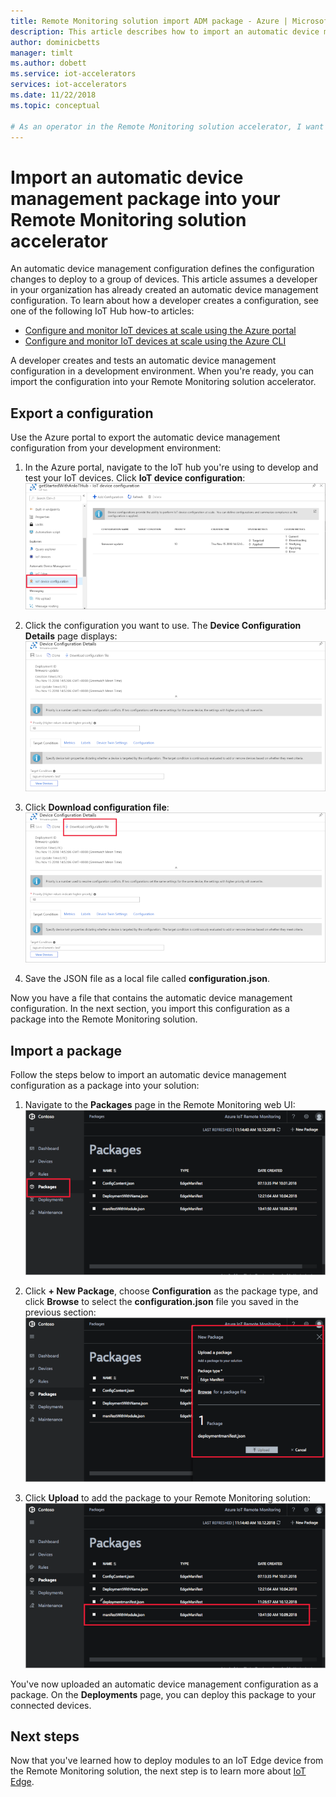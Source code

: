 ```yaml
---
title: Remote Monitoring solution import ADM package - Azure | Microsoft Docs 
description: This article describes how to import an automatic device management package into the Remote Monitoring solution accelerator
author: dominicbetts
manager: timlt
ms.author: dobett
ms.service: iot-accelerators
services: iot-accelerators
ms.date: 11/22/2018
ms.topic: conceptual

# As an operator in the Remote Monitoring solution accelerator, I want add an automatic device management package to the Remote Monitoring solution accelerator
---
```


# Import an automatic device management package into your Remote Monitoring solution accelerator

An automatic device management configuration defines the configuration changes to deploy to a group of devices. This article assumes a developer in your organization has already created an automatic device management configuration. To learn about how a developer creates a configuration, see one of the following IoT Hub how-to articles:

- [Configure and monitor IoT devices at scale using the Azure portal](../iot-hub/iot-hub-auto-device-config.md)
- [Configure and monitor IoT devices at scale using the Azure CLI](../iot-hub/iot-hub-auto-device-config-cli.md)

A developer creates and tests an automatic device management configuration in a development environment. When you're ready, you can import the configuration into your Remote Monitoring solution accelerator.

## Export a configuration

Use the Azure portal to export the automatic device management configuration from your development environment:

1. In the Azure portal, navigate to the IoT hub you're using to develop and test your IoT devices. Click **IoT device configuration**:
    ![IoT device configuration](media/iot-accelerators-remote-monitoring-import-adm-package/deviceconfiguration.png)

1. Click the configuration you want to use. The **Device Configuration Details** page displays:
    ![IoT device configuration](media/iot-accelerators-remote-monitoring-import-adm-package/configurationdetails.png)

1. Click **Download configuration file**:
    ![Download configuration file](media/iot-accelerators-remote-monitoring-import-adm-package/download.png)

1. Save the JSON file as a local file called **configuration.json**.

Now you have a file that contains the automatic device management configuration. In the next section, you import this configuration as a package into the Remote Monitoring solution.

<!-- TODO update this when the UI is available -->
## Import a package

Follow the steps below to import an automatic device management configuration as a package into your solution:

1. Navigate to the **Packages** page in the Remote Monitoring web UI:
    ![Packages page](media/iot-accelerators-remote-monitoring-import-edge-package/packagespage.png)

1. Click **+ New Package**, choose **Configuration** as the package type, and click **Browse** to select the **configuration.json** file you saved in the previous section:
    ![Select configuration](media/iot-accelerators-remote-monitoring-import-edge-package/selectmanifest.png)

1. Click **Upload** to add the package to your Remote Monitoring solution:
    ![Uploaded package](media/iot-accelerators-remote-monitoring-import-edge-package/uploadedpackage.png)

You've now uploaded an automatic device management configuration as a package. On the **Deployments** page, you can deploy this package to your connected devices.

## Next steps

Now that you've learned how to deploy modules to an IoT Edge device from the Remote Monitoring solution, the next step is to learn more about [IoT Edge](../iot-edge/about-iot-edge.md).
